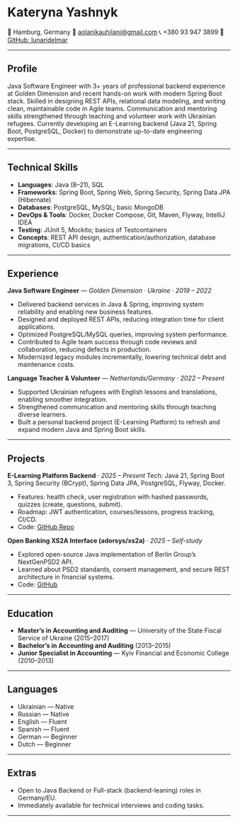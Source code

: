 # Kateryna Yashnyk

📍 Hamburg, Germany
📧 [aolanikauhilani@gmail.com](mailto:aolanikauhilani@gmail.com)
📞 +380 93 947 3899
🔗 [GitHub: lunaridelmar](https://github.com/lunaridelmar)

---

## Profile

Java Software Engineer with 3+ years of professional backend experience at Golden Dimension and recent hands-on work with modern Spring Boot stack. Skilled in designing REST APIs, relational data modeling, and writing clean, maintainable code in Agile teams. Communication and mentoring skills strengthened through teaching and volunteer work with Ukrainian refugees. Currently developing an E-Learning backend (Java 21, Spring Boot, PostgreSQL, Docker) to demonstrate up-to-date engineering expertise.

---

## Technical Skills

* **Languages**: Java (8–21), SQL
* **Frameworks**: Spring Boot, Spring Web, Spring Security, Spring Data JPA (Hibernate)
* **Databases**: PostgreSQL, MySQL; basic MongoDB
* **DevOps & Tools**: Docker, Docker Compose, Git, Maven, Flyway, IntelliJ IDEA
* **Testing**: JUnit 5, Mockito; basics of Testcontainers
* **Concepts**: REST API design, authentication/authorization, database migrations, CI/CD basics

---

## Experience

**Java Software Engineer** — *Golden Dimension · Ukraine · 2019 – 2022*

* Delivered backend services in Java & Spring, improving system reliability and enabling new business features.
* Designed and deployed REST APIs, reducing integration time for client applications.
* Optimized PostgreSQL/MySQL queries, improving system performance.
* Contributed to Agile team success through code reviews and collaboration, reducing defects in production.
* Modernized legacy modules incrementally, lowering technical debt and maintenance costs.

**Language Teacher & Volunteer** — *Netherlands/Germany · 2022 – Present*

* Supported Ukrainian refugees with English lessons and translations, enabling smoother integration.
* Strengthened communication and mentoring skills through teaching diverse learners.
* Built a personal backend project (E-Learning Platform) to refresh and expand modern Java and Spring Boot skills.

---

## Projects

**E-Learning Platform Backend** · *2025 – Present*
Tech: Java 21, Spring Boot 3, Spring Security (BCrypt), Spring Data JPA, PostgreSQL, Flyway, Docker.

* Features: health check, user registration with hashed passwords, quizzes (create, questions, submit).
* Roadmap: JWT authentication, courses/lessons, progress tracking, CI/CD.
* Code: [GitHub Repo](https://github.com/lunaridelmar/elearn-backend)

**Open Banking XS2A Interface (adorsys/xs2a)** · *2025 – Self-study*

* Explored open-source Java implementation of Berlin Group’s NextGenPSD2 API.
* Learned about PSD2 standards, consent management, and secure REST architecture in financial systems.
* Code: [GitHub](https://github.com/adorsys/xs2a)

---

## Education

* **Master’s in Accounting and Auditing** — University of the State Fiscal Service of Ukraine (2015–2017)
* **Bachelor’s in Accounting and Auditing** (2013–2015)
* **Junior Specialist in Accounting** — Kyiv Financial and Economic College (2010–2013)

---

## Languages

* Ukrainian — Native
* Russian — Native
* English — Fluent
* Spanish — Fluent
* German — Beginner
* Dutch — Beginner

---

## Extras

* Open to Java Backend or Full-stack (backend-leaning) roles in Germany/EU.
* Immediately available for technical interviews and coding tasks.

---
